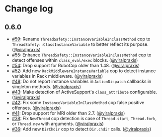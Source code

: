 # Change log

## 0.6.0

* [#59](https://github.com/rubocop/rubocop-thread_safety/pull/59): Rename `ThreadSafety::InstanceVariableInClassMethod` cop to `ThreadSafety::ClassInstanceVariable` to better reflect its purpose. ([@viralpraxis](https://github.com/viralpraxis))
* [#55](https://github.com/rubocop/rubocop-thread_safety/pull/55): Enhance `ThreadSafety::InstanceVariableInClassMethod` cop to detect offenses within `class_eval/exec` blocks. ([@viralpraxis](https://github.com/viralpraxis))
* [#54](https://github.com/rubocop/rubocop-thread_safety/pull/54): Drop support for RuboCop older than 1.48. ([@viralpraxis](https://github.com/viralpraxis))
* [#52](https://github.com/rubocop/rubocop-thread_safety/pull/52): Add new `RackMiddlewareInstanceVariable` cop to detect instance variables in Rack middleware. ([@viralpraxis](https://github.com/viralpraxis))
* [#48](https://github.com/rubocop/rubocop-thread_safety/pull/48): Do not report instance variables in `ActionDispatch` callbacks in singleton methods. ([@viralpraxis](https://github.com/viralpraxis))
* [#43](https://github.com/rubocop/rubocop-thread_safety/pull/43): Make detection of ActiveSupport's `class_attribute` configurable. ([@viralpraxis](https://github.com/viralpraxis))
* [#42](https://github.com/rubocop/rubocop-thread_safety/pull/42): Fix some `InstanceVariableInClassMethod` cop false positive offenses. ([@viralpraxis](https://github.com/viralpraxis))
* [#41](https://github.com/rubocop/rubocop-thread_safety/pull/41): Drop support for MRI older than 2.7. ([@viralpraxis](https://github.com/viralpraxis))
* [#38](https://github.com/rubocop/rubocop-thread_safety/pull/38): Fix `NewThread` cop detection is case of `Thread.start`, `Thread.fork`, or `Thread.new` with arguments. ([@viralpraxis](https://github.com/viralpraxis))
* [#36](https://github.com/rubocop/rubocop-thread_safety/pull/36): Add new `DirChdir` cop to detect `Dir.chdir` calls. ([@viralpraxis](https://github.com/viralpraxis))
